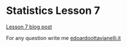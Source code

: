 # Statistics Lesson 7

[Lesson 7 blog post](https://edoardottt.wordpress.com/2021/11/14/lesson-7/)

For any question write me [edoardoottavianelli.it](https://www.edoardoottavianelli.it/)
